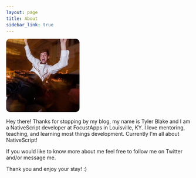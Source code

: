 ```yaml
---
layout: page
title: About
sidebar_link: true
---
```


<style>
  img{
    max-height: 200px;
    max-width: 200px;
    border-radius: 10px;
    margin: auto;
  }
</style>

<img src="./assets/images/profile.jpg" alt="Tyler's about me picture">


<div class="message">
<p>
  Hey there! Thanks for stopping by my blog, my name is Tyler Blake and I am a NativeScript developer at FocustApps in Louisville, KY. I love mentoring, teaching, and learning most things development. Currently I'm all about NativeScript! 
</p>

<p>If you would like to know more about me feel free to follow me on Twitter and/or message me. </p>
<p>Thank you and enjoy your stay! :)</p>
</div>
